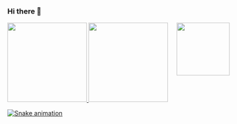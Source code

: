 ### Hi there 👋
<div>
  <a href="https://github.com/WladimirOSilva">
    <img height="180cm" src="https://github-readme-stats.varcel.app/api?username=WladimirOSilva&show_icons=true&theme=dracula&include_all_commits=true&count=private=true"/>
    <img height="180cm" src="https://github-readme-stats.varcel.app/api/top-langs/?username=WladimirOSilva=compact&langs_count=16&theme=dracula"/>
    <img align="right" width="120" height="120" src="https://media/Cmr10MJ2FN002/giphy.gif">
  </div>
  
  <div>

![Snake animation](https://github.com/WladimirOSilva/WladimirOSilva/blob/output/github-contribution-grid-snake.svg)

  </div>
<!--
**WladimirOSilva/WladimirOSilva** is a ✨ _special_ ✨ repository because its `README.md` (this file) appears on your GitHub profile.

Here are some ideas to get you started:

- 🔭 I’m currently working on ...
- 🌱 I’m currently learning ...
- 👯 I’m looking to collaborate on ...
- 🤔 I’m looking for help with ...
- 💬 Ask me about ...
- 📫 How to reach me: ...
- 😄 Pronouns: ...
- ⚡ Fun fact: ...
- Este perfil foi criado para arquivar os registros de uma das coisas que eu mais gosto de fazer na vida
-           ![Snake animation](https://github.com/WladimirOSilva/WladimirOSilva/blob/output/github-contribution-grid-snake.svg)
-->


